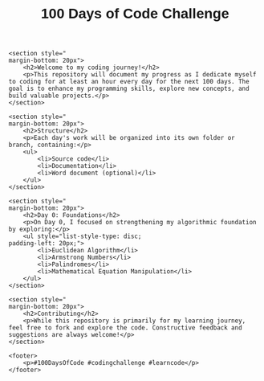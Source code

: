 <!DOCTYPE html>
<html>
<head>
    <title>100 Days of Code Challenge</title>
</head>
<body style=" font-family: Arial, sans-serif;
    margin: 20px;">
    <header style="text-align: center;">
        <h1>100 Days of Code Challenge</h1>
    </header>

    <section style="
    margin-bottom: 20px">
        <h2>Welcome to my coding journey!</h2>
        <p>This repository will document my progress as I dedicate myself to coding for at least an hour every day for the next 100 days. The goal is to enhance my programming skills, explore new concepts, and build valuable projects.</p>
    </section>
 
    <section style="
    margin-bottom: 20px">
        <h2>Structure</h2>
        <p>Each day's work will be organized into its own folder or branch, containing:</p>
        <ul>
            <li>Source code</li>
            <li>Documentation</li>
            <li>Word document (optional)</li>
        </ul>
    </section>

    <section style="
    margin-bottom: 20px">
        <h2>Day 0: Foundations</h2>
        <p>On Day 0, I focused on strengthening my algorithmic foundation by exploring:</p>
        <ul style="list-style-type: disc;
    padding-left: 20px;">
            <li>Euclidean Algorithm</li>
            <li>Armstrong Numbers</li>
            <li>Palindromes</li>
            <li>Mathematical Equation Manipulation</li>
        </ul>
    </section>

    <section style="
    margin-bottom: 20px">
        <h2>Contributing</h2>
        <p>While this repository is primarily for my learning journey, feel free to fork and explore the code. Constructive feedback and suggestions are always welcome!</p>
    </section>

    <footer>
        <p>#100DaysOfCode #codingchallenge #learncode</p>
    </footer>
</body>
</html>
